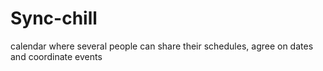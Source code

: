 # Sync-chill
calendar where several people can share their schedules, agree on dates and coordinate events
